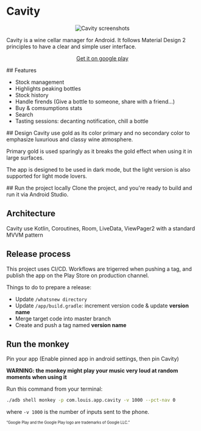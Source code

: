 # Cavity
<p align="center">
  <img src="/assets/home.jpg" alt="Cavity screenshots">
</p>

Cavity is a wine cellar manager for Android.
It follows Material Design 2 principles to have a clear and simple user interface.

<p align="center" width="200px">
  <a href="/assets/google-play-badge">
    Get it on google play
  </a>
</p>

## Features
- Stock management
- Highlights peaking bottles
- Stock history
- Handle firends (Give a bottle to someone, share with a friend...)
- Buy & comsumptions stats
- Search
- Tasting sessions: decanting notification, chill a bottle

## Design
Cavity use gold as its color primary and no secondary color to emphasize luxurious and classy wine atmosphere.

Primary gold is used sparingly as it breaks the gold effect when using it in large surfaces.

The app is designed to be used in dark mode, but the light version is also supported for light mode lovers.

## Run the project locally
Clone the project, and you're ready to build and run it via Android Studio.

## Architecture
Cavity use Kotlin, Coroutines, Room, LiveData, ViewPager2 with a standard MVVM pattern

## Release process
This project uses CI/CD.
Workflows are trigerred when pushing a tag, and publish the app on the Play Store on production channel.

Things to do to prepare a release:

- Update `/whatsnew directory`
- Update `/app/build.gradle`: increment version code & update __version name__
- Merge target code into master branch
- Create and push a tag named __version name__

## Run the monkey
Pin your app (Enable pinned app in android settings, then pin Cavity)

__WARNING: the monkey might play your music very loud at random moments when using it__

Run this command from your terminal:

```bash
./adb shell monkey -p com.louis.app.cavity -v 1000 --pct-nav 0
```

where `-v 1000` is the number of inputs sent to the phone.

<sup><sup>“Google Play and the Google Play logo are trademarks of Google LLC.”</sup></sup>
